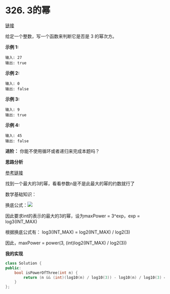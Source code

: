 # 326. 3的幂

[链接](https://leetcode-cn.com/problems/power-of-three/description/)

给定一个整数，写一个函数来判断它是否是 3 的幂次方。

**示例 1:**

```
输入: 27
输出: true
```

**示例 2:**

```
输入: 0
输出: false
```

**示例 3:**

```
输入: 9
输出: true
```

**示例 4:**

```
输入: 45
输出: false
```

**进阶：**
 你能不使用循环或者递归来完成本题吗？

**思路分析**

[参考链接](https://blog.csdn.net/x_i_y_u_e/article/details/50507281)

找到一个最大的3的幂，看看参数n是不是此最大的幂的约数就行了 

数学基础知识：

换底公式：![](https://gss3.bdstatic.com/7Po3dSag_xI4khGkpoWK1HF6hhy/baike/s%3D104/sign=d8abe44e114c510faac4e61a545b2528/adaf2edda3cc7cd9d2ff0e5f3201213fb90e9161.jpg) 

因此要求int的表示的最大的3的幂，设为maxPower = 3^exp，exp = log3(INT_MAX)

根据换底公式有： log3(INT_MAX) = log2(INT_MAX) / log2(3)

因此，maxPower = power(3, (int)log2(INT_MAX) / log2(3))

**我的实现**

```c++
class Solution {
public:
    bool isPowerOfThree(int n) {
        return (n && (int)(log10(n) / log10(3)) - log10(n) / log10(3) == 0);
    }
};
```

